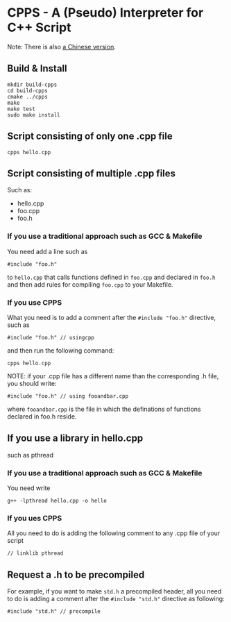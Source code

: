 # CPPS - A (Pseudo) Interpreter for C++ Script

Note: There is also [a Chinese version](https://github.com/duyanning/cpps/blob/master/README.chinese.md).

## Build & Install

    mkdir build-cpps
    cd build-cpps
    cmake ../cpps
    make
    make test
    sudo make install

## Script consisting of only one .cpp file

    cpps hello.cpp

## Script consisting of multiple .cpp files

Such as:
* hello.cpp
* foo.cpp
* foo.h

### If you use a traditional approach such as GCC & Makefile

You need add a line such as

    #include "foo.h"

to `hello.cpp` that calls functions defined in `foo.cpp` and declared in `foo.h`
and then add rules for compiling `foo.cpp` to your Makefile.

### If you use CPPS

What you need is to add a comment after the `#include "foo.h"` directive, such as

    #include "foo.h" // usingcpp
    
and then run the following command:

    cpps hello.cpp

NOTE: if your .cpp file has a different name than the corresponding .h file, you should write:

    #include "foo.h" // using fooandbar.cpp

where `fooandbar.cpp` is the file in which the definations of functions declared in foo.h reside.

## If you use a library in hello.cpp
such as pthread

### If you use a traditional approach such as GCC & Makefile

You need write

    g++ -lpthread hello.cpp -o hello

### If you ues CPPS

All you need to do is adding the following comment to any .cpp file of your script

    // linklib pthread

## Request a .h to be precompiled
For example, if you want to make `std.h` a precompiled header,
all you need to do is adding a comment after the `#include "std.h"` directive as following:

    #include "std.h" // precompile

